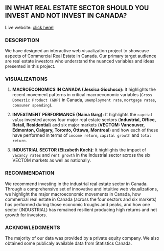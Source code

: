 ## **IN WHAT REAL ESTATE SECTOR SHOULD YOU INVEST AND NOT INVEST IN CANADA?**

Live website: [click here!](https://csci-171.github.io/di/)

### **DESCRIPTION**

We have designed an interactive web visualization project to showcase aspects of Commercial Real Estate in Canada. Our primary target audience are real estate investors who understand the nuanced variables and ideas presented in this project. 



### **VISUALIZATIONS**

1. **MACROECONOMICS IN CANADA (Jessica Giochoco):** It highlights the recent movement patterns in critical macroeconomic variables (`Gross Domestic Product (GDP)` in Canada, `unemployment rate`, `mortgage rates`, `consumer spending`). 

2. **INVESTMENT PERFORMANCE (Naina Garg):** It highlights the `capital value` invested across four major real estate sectors (**Industrial, Office, Retail, Residential**) and six major markets (**VECTOM: Vancouver, Edmonton, Calgary, Toronto, Ottawa, Montreal**) and how each of these have performed in terms of `income return`, `capital growth` and `total return`.
   
3. **INDUSTRIAL SECTOR (Elizabeth Koch):** It highlights the impact of `vacancy rates` and `rent growth` in the Industrial sector across the six VECTOM markets as well as nationally.
   


### **RECOMMENDATION**

We recommend investing in the industrial real estate sector in Canada. Through a comprehensive set of innovative and intuitive web visualizations, we highlight the major macroeconomic movements in Canada, how commercial real estate  in Canada (across the four sectors and six markets) has performed during those economic troughs and peaks, and how one sector (INDUSTRIAL) has remained resilient producing high returns and net growth for investors. 



### **ACKNOWLEDGMENTS**
The majority of our data was provided by a private equity company. We also obtained some publicaly available data from Statistics Canada. 

